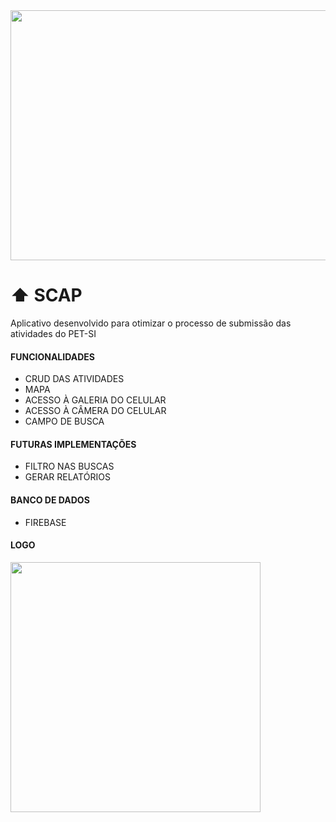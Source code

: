 <div align="center">
<img src="https://user-images.githubusercontent.com/71513260/151648758-ff040416-e554-4311-aa01-aaf090964b6d.png" width="600" height="400"/>
</div>

# ⬆️ SCAP
Aplicativo desenvolvido para otimizar o processo de submissão das atividades do PET-SI

#### FUNCIONALIDADES 

* CRUD DAS ATIVIDADES
* MAPA
* ACESSO À GALERIA DO CELULAR
* ACESSO À CÂMERA DO CELULAR
* CAMPO DE BUSCA


#### FUTURAS IMPLEMENTAÇÕES

* FILTRO NAS BUSCAS
* GERAR RELATÓRIOS


#### BANCO DE DADOS

* FIREBASE

#### LOGO

<img src="https://user-images.githubusercontent.com/71513260/225190169-1ea35cc3-6d2b-459a-9672-7752448aa2da.png" width="400" height="400"/>





